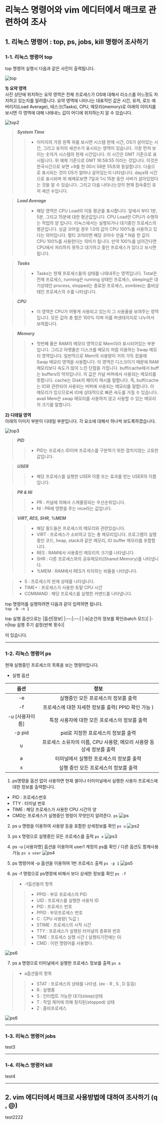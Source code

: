 # 리눅스 명령어와 vim 에디터에서 매크로 관련하여 조사

## 1. 리눅스 명령어 : top, ps, jobs, kill 명령어 조사하기

### 1-1. 리눅스 명령어 top
top 명령어 실행시 다음과 같은 사진이 출력됩니다.

![top](https://img1.daumcdn.net/thumb/R1280x0/?scode=mtistory2&fname=https%3A%2F%2Fblog.kakaocdn.net%2Fdn%2Frxlg4%2FbtqYfV2LE3L%2FSW5SbyO65ZUa5PggM3KI8K%2Fimg.png)

**1) 요약 영역**\
사진 상단에 위치하는 요약 영역은 전체 프로세스가 OS에 대해서 리소스를 어느정도 차지하고 있는지를 알려줍니다. 요약 영역에 나타나는 대표적인 값은 시간, 유저, 로드 에버리지(Load Average), 테스크(Tasks), CPU, 메모리(memory)로 아래의 이미지를 보시면 각 영역에 대해 나태내느 값이 어디에 위치하는지 알 수 있습니다.

![top2](https://img1.daumcdn.net/thumb/R1280x0/?scode=mtistory2&fname=https%3A%2F%2Fblog.kakaocdn.net%2Fdn%2FcIwHTf%2FbtqYiCOXiQk%2F0wpKbRc7uKG8mo9vfKLWiK%2Fimg.png)

>***System Time***
>>+ 이미지의 가장 왼쪽 위를 보시면 시스템 현재 시간, OS가 살아있는 시간, 그리고 유저의 세션수가 표시되는 영역이 있습니다. 가장 먼저 보이는 숫자가 시스템의 현재 시간입니다. 이 시간은 GMT 기준으로 표시됩니다. 위 예제 기준으로 GMT 16:58:55 이라는 것입니다. 이것은 한국시간으로 보면 +9를 한 00시 58분 55초와 동일합니다. 다음으로 표시되는 것이 OS가 얼마나 살아있는지 나타냅니다. days와 시간으로 표시되며 위 예제로보면 7일과 1시 15분 동안 서버가 살아있었다는 것을 알 수 있습니다. 그리고 다음 나타나는것이 현재 접속중인 유저 세션 수입니다.

>***Load Average***
>>+ 해당 영역은 CPU Load의 이동 평균를 표시합니다. 앞에서 부터 1분, 5분, 그리고 15분에 대한 평균값입니다. CPU Load란 CPU가 수행하는 작업의 양 입니다. 리눅스에서는 실행되거나 대기중인 프로세스의 평균입니다. 싱글 코어일 경우 1.0의 값이 CPU 100%를 사용하고 있다는 의미입니다. 멀티 코어라면 해당 코어수 만큼 * N을 한 값이 CPU 100%를 사용한다는 의미가 됩니다. 만약 100%를 넘어간다면 CPU에서 처리하지 못하고 대기하고 중인 프로세스가 있다고 보시면됩니다.

>***Tasks***
>>+ Tasks는 현재 프로세스들의 상태를 나태내주는 영역입니다. Total은 전체 프로세스, running은 running 상태인 프로세스, sleeping은 대기상태인 process, stopped는 종료된 프로세스, zombies는 좀비상태인 프로세스의 수를 나타냅니다.

>***CPU***
>>+ 이 영역은 CPU가 어떻게 사용되고 있는지 그 사용율을 보여주는 영역입니다. 모든 값의 총 합은 100% 이며 이를 퍼센테이지로 나누어서 보여줍니다.

>***Memory***
>>+ 첫번째 줄은 RAM의 메모리 영역으로 Mem이라 표시되어있는 부분입니다. 그리고 아랫줄은 디스크를 메모리 처럼 이용하는 Swap 메모리 영역입니다. 일반적으로 Mem의 사용량이 거의 가득 찼을때 Swap 메모리 영역을 사용합니다. 이 영역은 디스크이기 때문에 RAM 메모리보다 속도가 많이 느린 단점을 가집니다. buff/cache에서 buff는 buffers의 약자입니다. 이 값은 커널 버퍼에서 사용되는 메모리를 뜻합니다. cache는 Disk의 페이지 캐시를 말합니다. 즉, buff/cache는 IO와 관련되어 사용되는 버퍼에 사용되는 메모리를 말합니다. 이 메모리가 있으므로써 IO에 상대적으로 빠른 속도를 가질 수 있습니다. avail Mem은 swap 메모리를 사용하지 않고 사용할 수 있는 메모리의 크기를 말합니다.


**2) 디테일 영역**\
아래의 이미지 부분이 디테일 부분입니다. 각 요소에 대해서 하나씩 보도록하겠습니다.

![top3](https://img1.daumcdn.net/thumb/R1280x0/?scode=mtistory2&fname=https%3A%2F%2Fblog.kakaocdn.net%2Fdn%2FblAjpn%2FbtqYoZ9VPTv%2FYE1lrKawKfL21NjYsn3RlK%2Fimg.png)

>***PID***
>>+ PID는 프로세스 ID이며 프로세스를 구분하기 위한 겹치지않는 고유한 값입니다.

>***USER***
>>+ 해당 프로세스를 실행한 USER 이름 또는 효과를 받는 USER의 이름입니다.

>***PR & NI***
>>+ PR : 커널에 의해서 스케줄링되는 우선순위입니다.
>>+ NI : PR에 영향을 주는 nice라는 값입니다.

>***VIRT, RES, SHR, %MEM***
>>+ 해당 필드들은 프로세스의 메모리와 관련있습니다.
>>+ VIRT : 프로세스가 소비하고 있는 총 메모리입니다. 프로그램이 실행중인 코드, heap, stack과 같은 메모리, IO buffer 메모리를 포함합니다.
>>+ RES : RAM에서 사용중인 메모리의 크기를 나타냅니다.
>>+ SHR : 다른 프로세스와의 공유메모리(Shared Memory)를 나타냅니다.
>>+ %MEM : RAM에서 RES가 차지하는 비율을 나타냅니다.

>+ S : 프로세스의 현재 상태를 나타냅니다.
>+ TIME+ : 프로세스가 사용한 토탈 CPU 시간
>+ COMMAND : 해당 프로세스를 실행한 커맨드를 나타냅니다.

top 명령어를 실행하려면 다음과 같이 입력하면 됩니다.\
`top -b -n 1`

top 실행 옵션으로는 
|옵션|정보|
|:--:|:--:|
|-b|순간의 정보를 확인(batch 모드)|
|-n|top 실행 주기 설정(반복 횟수)|

이 있습니다.

---
### 1-2. 리눅스 명령어 ps
현재 실행중인 프로세스의 목록을 보는 명령어입니다. 

+ 실행 옵션

|옵션|정보|
|:--:|:--:|
|-e|실행중인 모든 프로세스의 정보를 출력|
|-f|프로세스에 대한 자세한 정보룰 출력( PPID 확인 가능 )|
|-u [사용자이름]|특정 사용자에 대한 모든 프로세스의 정보를 출력|
|-p pid|pid로 지정한 프로세스의 정보를 출력|
|u|프로세스 소유자의 이름, CPU 사용량, 메모리 사용량 등 상세 정보를 출력|
|a|터미널에서 실행한 프로세스의 정보를 출력|
|x|실행 중인 모든 프로세스의 정보를 출력|



1. ps명령을 옵션 없이 사용하면 현재 셸이나 터미미널에서 실행한 사용자 프로세스에 대한 정보를 출력합니다. 

+ PID : 프로세스번호
+ TTY : 터미널 번호
+ TIME : 해당 프로세스가 사용한  CPU 시간의 양
+ CMD는 프로세스가 실행중인 명령이 무엇인지 알려준다.
`ps`
![ps](https://postfiles.pstatic.net/20160606_285/jsky10503_1465185698271RGSQS_PNG/K-001.png?type=w2)


2. ps u 명령을 이용하여 사용량 등을 포함한 상세정보를 확인
`ps u`
![ps2](https://postfiles.pstatic.net/20160606_259/jsky10503_1465186789087wFne0_PNG/K-001.png?type=w2)


3. ps x 명령으로 실행중인 모든 프로세스를 출력
`ps x`
![ps3](https://postfiles.pstatic.net/20160606_18/jsky10503_1465186992449tVBAH_PNG/K-001.png?type=w2)


4. ps -u [사용자명] 옵션을 이용하여 user1 계정의 ps를 확인 / 다른 옵션도 함께사용 가능
`ps u user`
![ps4](https://postfiles.pstatic.net/20160606_197/jsky10503_1465187702509nCbpG_PNG/K-003.png?type=w2)


5. ps 명령어에 -p 옵션을 이용하여 1번 프로세스 출력
`ps -p 1`
![ps5](https://postfiles.pstatic.net/20160606_209/jsky10503_1465185731824IoYKz_PNG/K-006.png?type=w2)


6. ps -f 명령으로 ps명령에 비해서 보다 상세한 정보를 확인
`ps -f`

>+ -f옵션들의 항목
>>+ PPID : 부모 프로세스의 PID
>>+ UID : 프로세스를 실행한 사용자 ID
>>+ PID : 프로세스 번호
>>+ PPID : 부모프로세스 번호
>>+ C : CPU 사용량( %값 )
>>+ STIME : 프로세스의 시작 시간
>>+ TTY : 프로세스가 실행된 터미널의 종류와 번호
>>+ TIME : 프로세스 실행 시간 ( 실행되기전에는 0)
>>+ CMD : 이런 명령어를 사용했다.

![ps6](https://postfiles.pstatic.net/20160606_122/jsky10503_1465185732004TVF3v_PNG/K-007.png?type=w2)


7. ps a 명령으로 터미널에서 실행한 프로세스 정보를 출력
`ps a`

>+ a옵션들의 항목
>>+ STAT : 프로세스의 상태를 나타냄. (ex - R , S , D 등등)
>>+ R : 실행중
>>+ S : 인터럽트 가능한 대기(sleep)상태
>>+ T : 작업 제어에 의해 정지된(stopped) 상태
>>+ Z : 좀비프로세스

![ps6](https://postfiles.pstatic.net/20160606_102/jsky10503_1465185732139EMRIC_PNG/K-008.png?type=w2)

---
### 1-3. 리눅스 명령어 jobs
test3

---
### 1-4. 리눅스 명령어 kill
test4

---

## 2. vim 에디터에서 매크로 사용방법에 대하여 조사하기 (q , @)
test2222
